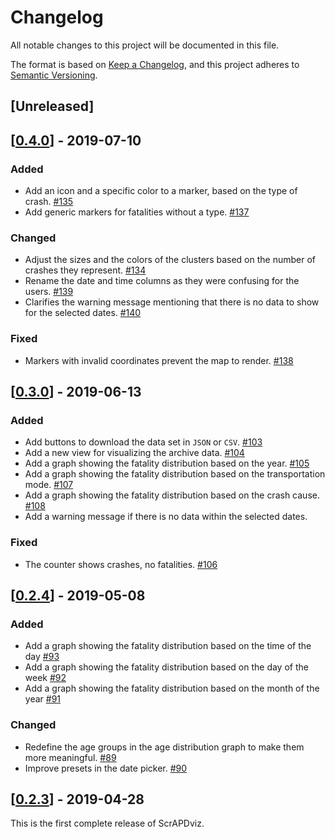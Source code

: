 # Changelog

All notable changes to this project will be documented in this file.

The format is based on [Keep a Changelog](https://keepachangelog.com/en/1.0.0/),
and this project adheres to [Semantic Versioning](https://semver.org/spec/v2.0.0.html).

## [Unreleased]

## [[0.4.0]] - 2019-07-10

### Added

- Add an icon and a specific color to a marker, based on the type of crash. [#135]
- Add generic markers for fatalities without a type. [#137]

### Changed

- Adjust the sizes and the colors of the clusters based on the number of crashes they represent. [#134]
- Rename the date and time columns as they were confusing for the users. [#139]
- Clarifies the warning message mentioning that there is no data to show
for the selected dates. [#140]

### Fixed

- Markers with invalid coordinates prevent the map to render. [#138]

## [[0.3.0]] - 2019-06-13

### Added

- Add buttons to download the data set in `JSON` or `CSV`. [#103]
- Add a new view for visualizing the archive data. [#104]
- Add a graph showing the fatality distribution based on the year. [#105]
- Add a graph showing the fatality distribution based on the transportation mode. [#107]
- Add a graph showing the fatality distribution based on the crash cause. [#108]
- Add a warning message if there is no data within the selected dates.

### Fixed

- The counter shows crashes, no fatalities. [#106]

## [[0.2.4]] - 2019-05-08

### Added

- Add a graph showing the fatality distribution based on the time of the day [#93]
- Add a graph showing the fatality distribution based on the day of the week [#92]
- Add a graph showing the fatality distribution based on the month of the year [#91]

### Changed

- Redefine the age groups in the age distribution graph to make them more meaningful. [#89]
- Improve presets in the date picker. [#90]

## [[0.2.3]] - 2019-04-28

This is the first complete release of ScrAPDviz.

[//]: # (Release links)
[0.2.3]: https://github.com/scrapd/scrapdviz/releases/tag/0.2.3
[0.2.4]: https://github.com/scrapd/scrapdviz/releases/tag/0.2.4
[0.3.0]: https://github.com/scrapd/scrapdviz/releases/tag/0.3.0
[0.4.0]: https://github.com/scrapd/scrapdviz/releases/tag/0.4.0

[//]: # (PR links)
[#89]: https://github.com/scrapd/scrapdviz/pull/89
[#90]: https://github.com/scrapd/scrapdviz/pull/90
[#91]: https://github.com/scrapd/scrapdviz/pull/91
[#92]: https://github.com/scrapd/scrapdviz/pull/92
[#93]: https://github.com/scrapd/scrapdviz/pull/93
[#103]: https://github.com/scrapd/scrapdviz/pull/103
[#104]: https://github.com/scrapd/scrapdviz/pull/104
[#105]: https://github.com/scrapd/scrapdviz/pull/105
[#106]: https://github.com/scrapd/scrapdviz/pull/106
[#107]: https://github.com/scrapd/scrapdviz/pull/107
[#108]: https://github.com/scrapd/scrapdviz/pull/108
[#134]: https://github.com/scrapd/scrapdviz/pull/134
[#135]: https://github.com/scrapd/scrapdviz/pull/135
[#137]: https://github.com/scrapd/scrapdviz/pull/137
[#138]: https://github.com/scrapd/scrapdviz/pull/138
[#139]: https://github.com/scrapd/scrapdviz/pull/139
[#140]: https://github.com/scrapd/scrapdviz/pull/140
